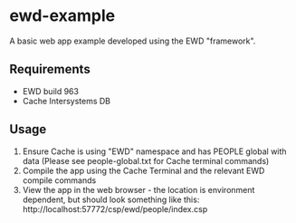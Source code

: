 ewd-example
===========

A basic web app example developed using the EWD "framework".

## Requirements ##

 - EWD build 963
 - Cache Intersystems DB
 
## Usage ##

 1. Ensure Cache is using "EWD" namespace and has PEOPLE global with data (Please see people-global.txt for Cache terminal commands)
 2. Compile the app using the Cache Terminal and the relevant EWD compile commands
 3. View the app in the web browser - the location is environment dependent, but should look something like this: http://localhost:57772/csp/ewd/people/index.csp
